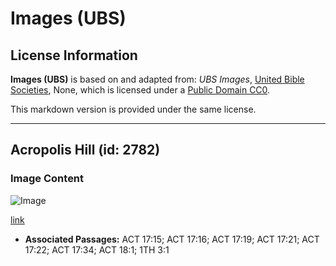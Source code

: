 # Images (UBS)

## License Information

**Images (UBS)** is based on and adapted from: _UBS Images_, [United Bible Societies](https://unitedbiblesocieties.org/), None, which is licensed under a [Public Domain CC0](https://creativecommons.org/public-domain/cc0/).

This markdown version is provided under the same license.



--------------------------------

## Acropolis Hill (id: 2782)

### Image Content

![Image](https://cdn.aquifer.bible/aquifer-content/resources/Media/WEB-0044_acropolis_hill.jpg)

[link](https://cdn.aquifer.bible/aquifer-content/resources/Media/WEB-0044_acropolis_hill.jpg)

* **Associated Passages:** ACT 17:15; ACT 17:16; ACT 17:19; ACT 17:21; ACT 17:22; ACT 17:34; ACT 18:1; 1TH 3:1

